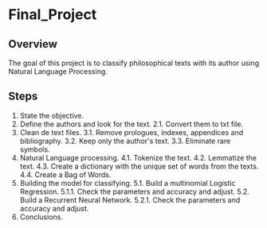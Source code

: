 # Final_Project

## Overview

The goal of this project is to classify philosophical texts with its author using Natural Language Processing. 

## Steps 

1. State the objective. 
2. Define the authors and look for the text. 
    2.1. Convert them to txt file. 
3. Clean de text files. 
    3.1. Remove prologues, indexes, appendices and bibliography. 
    3.2. Keep only the author's text. 
    3.3. Eliminate rare symbols. 
4. Natural Language processing. 
    4.1. Tokenize the text. 
    4.2. Lemmatize the text. 
    4.3. Create a dictionary with the unique set of words from the texts. 
    4.4. Create a Bag of Words. 
5. Building the model for classifying. 
    5.1. Build a multinomial Logistic Regression. 
    5.1.1. Check the parameters and accuracy and adjust. 
    5.2. Build a Recurrent Neural Network. 
    5.2.1. Check the parameters and accuracy and adjust. 
6. Conclusions. 